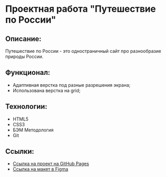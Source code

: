 # Проектная работа "Путешествие по России"

## Описание:
Путешествие по России - это одностраничный сайт про разнообразие природы России.

## Функционал:
* Адаптивная верстка под разные разрешения экрана;
* Использована верстка на grid;

## Технологии:

* HTML5
* CSS3
* БЭМ Методология
* Git

## Ссылки:
* [Ссылка на проект на GitHub Pages](https://shaman365.github.io/russian-travel/index.html)
* [Ссылка на макет в Figma](https://www.figma.com/file/5S2WSbEFL6awjVWJ0NWL8Q/Sprint-3_-Russia-_-desktop-mobile?node-id=28503%3A0)